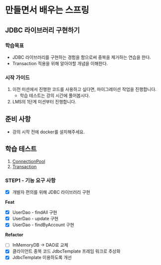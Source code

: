 # 만들면서 배우는 스프링

## JDBC 라이브러리 구현하기

### 학습목표

- JDBC 라이브러리를 구현하는 경험을 함으로써 중복을 제거하는 연습을 한다.
- Transaction 적용을 위해 알아야할 개념을 이해한다.

### 시작 가이드

1. 이전 미션에서 진행한 코드를 사용하고 싶다면, 마이그레이션 작업을 진행합니다.
    - 학습 테스트는 강의 시간에 풀어봅시다.
2. LMS의 1단계 미션부터 진행합니다.

## 준비 사항

- 강의 시작 전에 docker를 설치해주세요.

## 학습 테스트

1. [ConnectionPool](study/src/test/java/connectionpool)
2. [Transaction](study/src/test/java/transaction)

### STEP1 - 기능 요구 사항

- [x] 개발자 편의를 위해 JDBC 라이브러리 구현

**Feat**

- [x]  UserDao - findAll 구현
- [x]  UserDao - update 구현
- [x]  UserDao - findByAccount 구현

**Refactor**

- [ ]  InMemoryDB → DAO로 교체
- [x]  클라이언트 중복 코드 JdbcTemplate 프레임 워크로 추상화
- [x]  JdbcTemplate 이용하도록 개선
